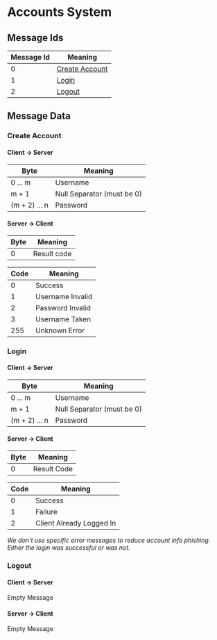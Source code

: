 # Accounts System
## Message Ids
|Message Id|Meaning|
|---|---|
|0|[Create Account](#create-account)|
|1|[Login](#login)|
|2|[Logout](#logout)|

## Message Data
### Create Account
#### Client -> Server
|Byte|Meaning|
|---|---|
|0 ... m|Username|
|m + 1|Null Separator (must be 0)|
|(m + 2) ... n|Password|

#### Server -> Client
|Byte|Meaning|
|---|---|
|0|Result code|

|Code|Meaning|
|---|---|
|0|Success|
|1|Username Invalid|
|2|Password Invalid|
|3|Username Taken|
|255|Unknown Error|

### Login
#### Client -> Server
|Byte|Meaning|
|---|---|
|0 ... m|Username|
|m + 1|Null Separator (must be 0)|
|(m + 2) ... n|Password|

#### Server -> Client
|Byte|Meaning|
|---|---|
|0|Result Code|

|Code|Meaning|
|---|---|
|0|Success|
|1|Failure|
|2|Client Already Logged In|

*We don't use specific error messages to reduce account info phishing. Either the login was successful or was not.*

### Logout
#### Client -> Server
Empty Message

#### Server -> Client
Empty Message
